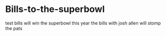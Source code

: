 # Bills-to-the-superbowl
test 
bills will win the superbowl this year 
the bills with josh allen will stomp the pats
